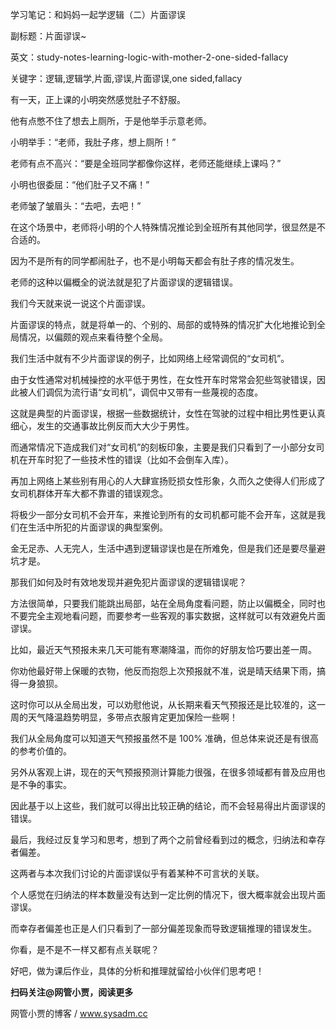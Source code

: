 学习笔记：和妈妈一起学逻辑（二）片面谬误

副标题：片面谬误~

英文：study-notes-learning-logic-with-mother-2-one-sided-fallacy

关键字：逻辑,逻辑学,片面,谬误,片面谬误,one sided,fallacy



有一天，正上课的小明突然感觉肚子不舒服。

他有点憋不住了想去上厕所，于是他举手示意老师。



小明举手：“老师，我肚子疼，想上厕所！”

老师有点不高兴：“要是全班同学都像你这样，老师还能继续上课吗？”

小明也很委屈：“他们肚子又不痛！”

老师皱了皱眉头：“去吧，去吧！”



在这个场景中，老师将小明的个人特殊情况推论到全班所有其他同学，很显然是不合适的。

因为不是所有的同学都闹肚子，也不是小明每天都会有肚子疼的情况发生。

老师的这种以偏概全的说法就是犯了片面谬误的逻辑错误。

我们今天就来说一说这个片面谬误。



片面谬误的特点，就是将单一的、个别的、局部的或特殊的情况扩大化地推论到全局情况，以偏颇的观点来看待整个全局。

我们生活中就有不少片面谬误的例子，比如网络上经常调侃的“女司机”。

由于女性通常对机械操控的水平低于男性，在女性开车时常常会犯些驾驶错误，因此被人们调侃为流行语“女司机”，调侃中又带有一些蔑视的态度。

这就是典型的片面谬误，根据一些数据统计，女性在驾驶的过程中相比男性更认真细心，发生的交通事故比例反而大大少于男性。

而通常情况下造成我们对“女司机”的刻板印象，主要是我们只看到了一小部分女司机在开车时犯了一些技术性的错误（比如不会倒车入库）。

再加上网络上某些别有用心的人大肆宣扬贬损女性形象，久而久之使得人们形成了女司机群体开车大都不靠谱的错误观念。

将极少一部分女司机不会开车，来推论到所有的女司机都可能不会开车，这就是我们在生活中所犯的片面谬误的典型案例。



金无足赤、人无完人，生活中遇到逻辑谬误也是在所难免，但是我们还是要尽量避坑才是。

那我们如何及时有效地发现并避免犯片面谬误的逻辑错误呢？

方法很简单，只要我们能跳出局部，站在全局角度看问题，防止以偏概全，同时也不要完全主观地看问题，而要参考一些客观的事实数据，这样就可以有效避免片面谬误。



比如，最近天气预报未来几天可能有寒潮降温，而你的好朋友恰巧要出差一周。

你劝他最好带上保暖的衣物，他反而抱怨上次预报就不准，说是晴天结果下雨，搞得一身狼狈。

这时你可以从全局出发，可以劝慰他说，从长期来看天气预报还是比较准的，这一周的天气降温趋势明显，多带点衣服肯定更加保险一些啊！

我们从全局角度可以知道天气预报虽然不是 100% 准确，但总体来说还是有很高的参考价值的。

另外从客观上讲，现在的天气预报预测计算能力很强，在很多领域都有普及应用也是不争的事实。

因此基于以上这些，我们就可以得出比较正确的结论，而不会轻易得出片面谬误的错误。



最后，我经过反复学习和思考，想到了两个之前曾经看到过的概念，归纳法和幸存者偏差。

这两者与本次我们讨论的片面谬误似乎有着某种不可言状的关联。

个人感觉在归纳法的样本数量没有达到一定比例的情况下，很大概率就会出现片面谬误。

而幸存者偏差也正是人们只看到了一部分偏差现象而导致逻辑推理的错误发生。

你看，是不是不一样又都有点关联呢？

好吧，做为课后作业，具体的分析和推理就留给小伙伴们思考吧！



**扫码关注@网管小贾，阅读更多**

网管小贾的博客 / www.sysadm.cc